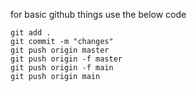 for basic github things use the below code

```
git add .
git commit -m "changes"
git push origin master
git push origin -f master
git push origin -f main
git push origin main
```
